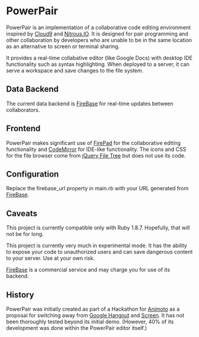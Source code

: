 # PowerPair
PowerPair is an implementation of a collaborative code editing environment inspired by [Cloud9](https://c9.io/) and [Nitrous.IO](https://www.nitrous.io/). It is designed for pair programming and other collaboration by developers who are unable to be in the same location as an alternative to screen or terminal sharing.

It provides a real-time collabative editor (like Google Docs) with desktop IDE functionality such as syntax highlighting. When deployed to a server, it can serve a workspace and save changes to the file system.

## Data Backend
The current data backend is [FireBase](https://www.firebase.com/) for real-time updates between collaborators.

## Frontend
PowerPair makes significant use of [FirePad](http://www.firepad.io/) for the collaborative editing functionality and [CodeMirror](http://codemirror.net/) for IDE-like functionality. The icons and CSS for the file browser come from [jQuery File Tree](http://www.abeautifulsite.net/blog/2008/03/jquery-file-tree/) but does not use its code.

## Configuration
Replace the firebase_url property in main.rb with your URL generated from [FireBase](https://www.firebase.com/).

## Caveats
This project is currently compatible only with Ruby 1.8.7. Hopefully, that will not be for long.

This project is currently very much in experimental mode. It has the ability to expose your code to unauthorized users and can save dangerous content to your server. Use at your own risk.

[FireBase](https://www.firebase.com/) is a commercial service and may charge you for use of its backend.

## History

PowerPair was initially created as part of a Hackathon for [Animoto](http://animoto.com) as a proposal for switching away from [Google Hangout](https://plus.google.com/hangouts) and [Screen](https://help.ubuntu.com/community/Screen). It has not been thoroughly tested beyond its initial demo. (However, 40% of its development was done within the PowerPair editor itself.)